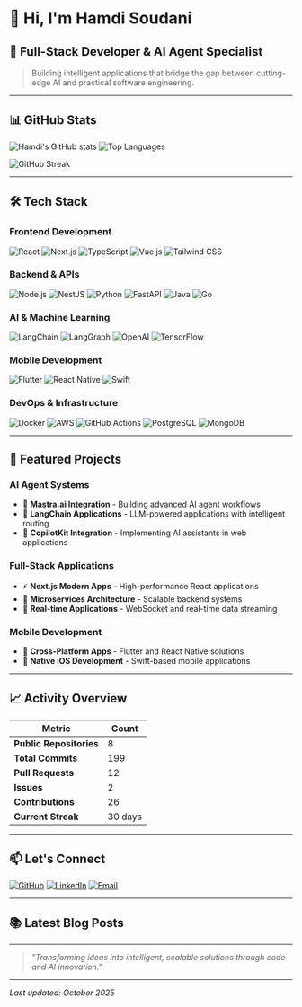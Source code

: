 # 👋 Hi, I'm Hamdi Soudani

## 🚀 Full-Stack Developer & AI Agent Specialist

> Building intelligent applications that bridge the gap between cutting-edge AI and practical software engineering.

---

## 📊 GitHub Stats

![Hamdi's GitHub stats](https://github-readme-stats.vercel.app/api?username=hamdisoudani&show_icons=true&theme=default&hide_border=true)
![Top Languages](https://github-readme-stats.vercel.app/api/top-langs/?username=hamdisoudani&layout=compact&theme=default&hide_border=true)

![GitHub Streak](https://streak-stats.demolab.com/?user=hamdisoudani&theme=default&hide_border=true)

---

## 🛠️ Tech Stack

### **Frontend Development**
![React](https://img.shields.io/badge/React-20232A?style=flat&logo=react&logoColor=61DAFB)
![Next.js](https://img.shields.io/badge/Next.js-000000?style=flat&logo=nextdotjs&logoColor=white)
![TypeScript](https://img.shields.io/badge/TypeScript-007ACC?style=flat&logo=typescript&logoColor=white)
![Vue.js](https://img.shields.io/badge/Vue.js-35495E?style=flat&logo=vuedotjs&logoColor=4FC08D)
![Tailwind CSS](https://img.shields.io/badge/Tailwind_CSS-38B2AC?style=flat&logo=tailwind-css&logoColor=white)

### **Backend & APIs**
![Node.js](https://img.shields.io/badge/Node.js-339933?style=flat&logo=nodedotjs&logoColor=white)
![NestJS](https://img.shields.io/badge/NestJS-E0234E?style=flat&logo=nestjs&logoColor=white)
![Python](https://img.shields.io/badge/Python-3776AB?style=flat&logo=python&logoColor=white)
![FastAPI](https://img.shields.io/badge/FastAPI-009688?style=flat&logo=fastapi&logoColor=white)
![Java](https://img.shields.io/badge/Java-ED8B00?style=flat&logo=java&logoColor=white)
![Go](https://img.shields.io/badge/Go-00ADD8?style=flat&logo=go&logoColor=white)

### **AI & Machine Learning**
![LangChain](https://img.shields.io/badge/LangChain-000000?style=flat&logo=langchain&logoColor=white)
![LangGraph](https://img.shields.io/badge/LangGraph-000000?style=flat&logo=langchain&logoColor=white)
![OpenAI](https://img.shields.io/badge/OpenAI-412991?style=flat&logo=openai&logoColor=white)
![TensorFlow](https://img.shields.io/badge/TensorFlow-FF6F00?style=flat&logo=tensorflow&logoColor=white)

### **Mobile Development**
![Flutter](https://img.shields.io/badge/Flutter-02569B?style=flat&logo=flutter&logoColor=white)
![React Native](https://img.shields.io/badge/React_Native-20232A?style=flat&logo=react&logoColor=61DAFB)
![Swift](https://img.shields.io/badge/Swift-FA7343?style=flat&logo=swift&logoColor=white)

### **DevOps & Infrastructure**
![Docker](https://img.shields.io/badge/Docker-2496ED?style=flat&logo=docker&logoColor=white)
![AWS](https://img.shields.io/badge/AWS-232F3E?style=flat&logo=amazon-aws&logoColor=white)
![GitHub Actions](https://img.shields.io/badge/GitHub_Actions-2088FF?style=flat&logo=github-actions&logoColor=white)
![PostgreSQL](https://img.shields.io/badge/PostgreSQL-316192?style=flat&logo=postgresql&logoColor=white)
![MongoDB](https://img.shields.io/badge/MongoDB-4EA94B?style=flat&logo=mongodb&logoColor=white)

---

## 🌟 Featured Projects

### **AI Agent Systems**
- 🤖 **Mastra.ai Integration** - Building advanced AI agent workflows
- 🔗 **LangChain Applications** - LLM-powered applications with intelligent routing
- 🧠 **CopilotKit Integration** - Implementing AI assistants in web applications

### **Full-Stack Applications**
- ⚡ **Next.js Modern Apps** - High-performance React applications
- 🚀 **Microservices Architecture** - Scalable backend systems
- 🎯 **Real-time Applications** - WebSocket and real-time data streaming

### **Mobile Development**
- 📱 **Cross-Platform Apps** - Flutter and React Native solutions
- 🍎 **Native iOS Development** - Swift-based mobile applications

---

## 📈 Activity Overview

| **Metric** | **Count** |
|------------|-----------|
| **Public Repositories** | 8 |
| **Total Commits** | 199 |
| **Pull Requests** | 12 |
| **Issues** | 2 |
| **Contributions** | 26 |
| **Current Streak** | 30 days |

---

## 📫 Let's Connect

[![GitHub](https://img.shields.io/badge/GitHub-181717?style=for-the-badge&logo=github&logoColor=white)](https://github.com/hamdisoudani)
[![LinkedIn](https://img.shields.io/badge/LinkedIn-0077B5?style=for-the-badge&logo=linkedin&logoColor=white)](https://linkedin.com/in/hamdisoudani)
[![Email](https://img.shields.io/badge/Email-D14836?style=for-the-badge&logo=gmail&logoColor=white)](mailto:hamdi.soudani@example.com)

---

## 📚 Latest Blog Posts

<!-- BLOG-POST-LIST:START -->
<!-- BLOG-POST-LIST:END -->

---

> *"Transforming ideas into intelligent, scalable solutions through code and AI innovation."*

---

*Last updated: October 2025*